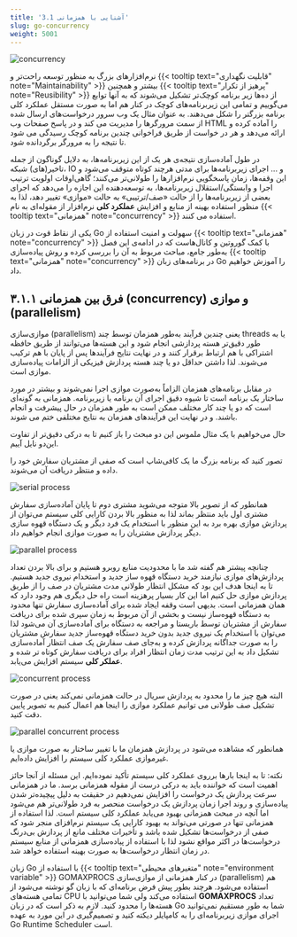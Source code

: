 ```yaml
---
title: '3.1 آشنایی با همزمانی'
slug: go-concurrency
weight: 5001
---
```


 ![concurrency](../../assets/img/content/chapter3/concurrency/1.png)
 
نرم‌افزارهای بزرگ به منظور توسعه راحت‌تر و {{< tooltip text="قابلیت نگهداری" note="Maintainability" >}} بیشتر و همچنین {{< tooltip text="پرهیز از تکرار" note="Reusibility" >}} از ده‌ها زیر برنامه کوچک‌تر تشکیل می‌شوند که به آنها توابع می‌گوییم و تمامی این زیربرنامه‌های کوچک در کنار هم اما به صورت مستقل عملکرد کلی برنامه بزرگتر را شکل می‌دهند. به عنوان مثال یک وب سرور درخواست‌های ارسال شده از سمت مرورگرها را مدیریت می کند و در پاسخ صفحات وب HTML را آماده کرده و ارائه می‌دهد و هر در خواست از طریق فراخوانی چندین برنامه کوچک رسیدگی می شود تا نتیجه را به مرورگر برگردانده شود.

در طول آماده‌سازی نتیجه‌‌ی هر یک از این زیربرنامه‌ها، به دلایل گوناگون از جمله تاخیر(های) شبکه، IO و ... اجرای زیربرنامه‌ها برای مدتی هرچند کوتاه متوقف می‌شود و این وقفه‌ها، زمان پاسخگویی نرم‌افزارها را طولانی‌تر می‌کنند؛ گاهی‌اوقات اولویت ترتیب اجرا و وابستگی/استقلال زیربرنامه‌ها، به توسعه‌دهنده این اجازه را می‌دهد که اجرای بعضی از زیربرنامه‌ها را از حالت «صف/ترتیبی» به حالت «موازی» تغییر دهد، لذا به منظور استفاده بهینه‌ از منابع و افزایش **عملکرد کلی** نرم‌افزار از مقوله‌ای به نام {{< tooltip text="همزمانی" note="concurrency" >}} استفاده می کنند.

یکی از نقاط قوت در زبان Go سهولت و امنیت استفاده از {{< tooltip text="همزمانی" note="concurrency" >}} با کمک گوروتین و کانال‌هاست که در ادامه‌ی این فصل به‌طور جامع، مباحث مربوط به آن را بررسی کرده و روش پیاده‌سازی {{< tooltip text="همزمانی" note="concurrency" >}} در برنامه‌های زبان Go را آموزش خواهیم داد.

## ۳.۱.۱ فرق بین همزمانی (concurrency) و موازی (parallelism)

موازی‌سازی (parallelism) یعنی چندین فرآیند به‌طور همزمان توسط چند threads یا به طور دقیق‌تر هسته پردازشی انجام شود و این هسته‌ها می‌توانند از طریق حافظه اشتراکی با هم ارتباط برقرار کنند و در نهایت نتایج فرآیندها پس از پایان با هم ترکیب می‌شوند. لذا داشتن حداقل دو یا چند هسته پردازش فیزیکی از الزامات پیاده‌سازی موازی است.

در مقابل برنامه‌های همزمان الزاماً به‌صورت موازی اجرا نمی‌شوند و بیشتر در مورد ساختار یک برنامه است تا شیوه دقیق اجرای آن برنامه یا زیربرنامه. همزمانی به گونه‌ای است که دو یا چند کار مختلف ممکن است به طور همزمان در حال پیشرفت و انجام باشند. و در نهایت این فرآیندهای همزمان به نتایج مختلفی ختم می شوند.

حال می‌خواهیم با یک مثال ملموس این دو مبحث را باز کنیم تا به درکی دقیق‌تر از تفاوت این‌دو نایل آییم. 

تصور کنید که برنامه بزرگ ما یک کافی‌شاپ است که صفی از مشتریان سفارش خود را داده و منتظر دریافت آن می‌شوند.

![serial process](../../assets/img/content/chapter3/concurrency/3.jpg)

همانطور که از تصویر بالا متوجه می‌شوید مشتری دوم تا پایان آماده‌سازی سفارش مشتری اول باید منتظر بماند لذا به منظور بالا بردن کارایی کلی سیستم می‌توان از پردازش موازی بهره برد به این منظور با استخدام یک فرد دیگر و یک دستگاه قهوه سازی دیگر پردازش مشتریان را به صورت موازی انجام خواهیم داد.

![parallel process](../../assets/img/content/chapter3/concurrency/4.jpg)

چنانچه پیشتر هم گفته شد ما با محدودیت منابع روبرو هستیم و برای بالا بردن تعداد پردازش‌های موازی نیازمند خرید دستگاه قهوه ساز جدید و استخدام نیروی جدید هستیم.
تا به اینجا هدف این بود که مشکل انتظار طولانی مدت مشتریان در صف را از طریق پردازش موازی حل کنیم اما این کار بسیار پرهزینه است راه حل دیگری هم وجود دارد که همان همزمانی است.
بدیهی است وقفه ایجاد شده برای آماده‌سازی سفارش تنها محدود به دستگاه قهوه‌ساز نیست و بخشی از آن مربوط به زمان سپری شده برای دریافت سفارش از مشتریان توسط باریستا و مراجعه به دستگاه برای آماده‌سازی آن می‌شود لذا می‌توان با استخدام یک نیروی جدید بدون خرید دستگاه قهوه‌ساز جدید سفارش مشتریان را به صورت جداگانه پردازش کرده و به‌جای صف سفارش یک صف انتظار آماده‌سازی تشکیل داد به این ترتیب مدت زمان انتظار افراد برای دریافت سفارش کوتاه تر شده و **عملکر کلی** سیستم افزایش می‌یابد.

![concurrent process](../../assets/img/content/chapter3/concurrency/5.jpg)

البته هیچ چیز ما را محدود به پردازش سریال در حالت همزمانی نمی‌کند یعنی در صورت تشکیل صف طولانی می توانیم عملکرد موازی را اینجا هم اعمال کنیم به تصویر پایین دقت کنید.

![parallel concurrent process](../../assets/img/content/chapter3/concurrency/6.jpg)

همانطور که مشاهده می‌شود در پردازش همزمان ما با تغییر ساختار به صورت موازی یا غیرموازی عملکرد کلی سیستم را افزایش داده‌ایم.

نکته: تا به اینجا بارها برروی عملکرد کلی سیستم تأکید نموده‌ایم. این مسئله از آنجا حائز اهمیت است که خواننده باید به درکی درست از مقوله همزمانی برسد. ما در همزمانی سرعت پردازش یک درخواست را افزایش نمی‌دهیم در حقیقت به دلیل پیچیده‌تر شدن پیاده‌سازی و روند اجرا زمان پردازش یک درخواست منحصر به فرد طولانی‌تر هم می‌شود اما آنچه در مبحث همزمانی بهبود می‌یابد عملکرد کلی سیستم است. لذا استفاده از همزمانی تنها در صورتی می‌تواند به بهبود کارایی یک سیستم نرم‌افزای منجر شود که صفی از درخواست‌ها تشکیل شده باشد و تأخیرات مختلف مانع از پردازش بی‌درنگ درخواست‌ها در اکثر مواقع نشود لذا با استفاده از پیاده‌سازی همزمانی از منابع سیستم در زمان انتظار درخواست‌ها به صورت بهینه استفاده خواهد شد.

زبان Go با استفاده از {{< tooltip text="متغیرهای محیطی" note="environment variable" >}} GOMAXPROCS در کنار همزمانی از موازی‌سازی (parallelism) هم استفاده می‌شود. هرچند بطور پیش فرض برنامه‌ای که با زبان گو نوشته می‌شود از تمامی هسته‌های CPU استفاده می‌کند ولی شما می‌توانید با **GOMAXPROCS** تعداد هسته‌ها را محدود کنید. لازم به ذکر است که در زبان Go شما به طور مستقیم نمی‌توانید اجرای موازی زیربرنامه‌ای را به کامپایلر دیکته کنید و تصمیم‌گیری در این مورد به عهده Go Runtime Scheduler است.
